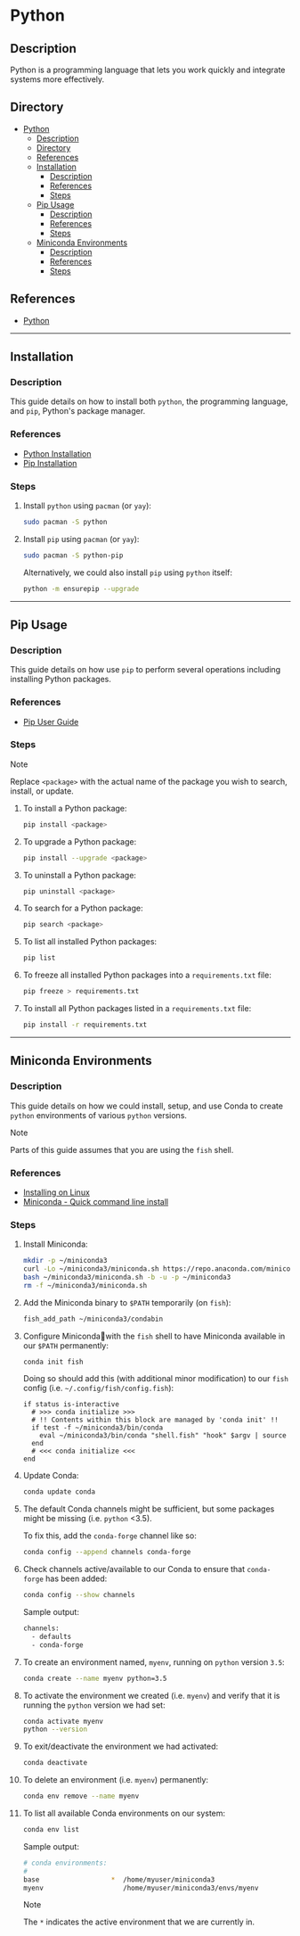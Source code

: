 # Python

## Description

Python is a programming language that lets you work quickly and integrate systems more effectively.

## Directory

- [Python](#python)
  - [Description](#description)
  - [Directory](#directory)
  - [References](#references)
  - [Installation](#installation)
    - [Description](#description-1)
    - [References](#references-1)
    - [Steps](#steps)
  - [Pip Usage](#pip-usage)
    - [Description](#description-2)
    - [References](#references-2)
    - [Steps](#steps-1)
  - [Miniconda Environments](#miniconda-environments)
    - [Description](#description-3)
    - [References](#references-3)
    - [Steps](#steps-2)

## References

- [Python](https://www.python.org)

---

## Installation

### Description

This guide details on how to install both `python`, the programming language, and `pip`, Python's package manager.

### References

- [Python Installation](https://wiki.archlinux.org/title/python#Installation)
- [Pip Installation](https://pip.pypa.io/en/stable/installation)

### Steps

1. Install `python` using `pacman` (or `yay`):

    ```sh
    sudo pacman -S python
    ```

2. Install `pip` using `pacman` (or `yay`):

    ```sh
    sudo pacman -S python-pip
    ```

    Alternatively, we could also install `pip` using `python` itself:

    ```sh
    python -m ensurepip --upgrade
    ```

---

## Pip Usage

### Description

This guide details on how use `pip` to perform several operations including installing Python packages.

### References

- [Pip User Guide](https://pip.pypa.io/en/stable/user_guide)

### Steps

> [!NOTE]  
> Replace `<package>` with the actual name of the package you wish to search, install, or update.

1. To install a Python package:

    ```sh
    pip install <package>
    ```

2. To upgrade a Python package:

    ```sh
    pip install --upgrade <package>
    ```

3. To uninstall a Python package:

    ```sh
    pip uninstall <package>
    ```

4. To search for a Python package:

    ```sh
    pip search <package>
    ```

5. To list all installed Python packages:

    ```sh
    pip list
    ```

6. To freeze all installed Python packages into a `requirements.txt` file:

    ```sh
    pip freeze > requirements.txt
    ```

7. To install all Python packages listed in a `requirements.txt` file:

    ```sh
    pip install -r requirements.txt
    ```

---

## Miniconda Environments

### Description

This guide details on how we could install, setup, and use Conda to create `python` environments of various `python` versions.

> [!NOTE]  
> Parts of this guide assumes that you are using the `fish` shell.

### References

- [Installing on Linux](https://conda.io/projects/conda/en/latest/user-guide/install/linux.html)
- [Miniconda - Quick command line install](https://docs.conda.io/projects/miniconda/en/latest/#quick-command-line-install)

### Steps

1. Install Miniconda:

    ```sh
    mkdir -p ~/miniconda3
    curl -Lo ~/miniconda3/miniconda.sh https://repo.anaconda.com/miniconda/Miniconda3-latest-Linux-x86_64.sh
    bash ~/miniconda3/miniconda.sh -b -u -p ~/miniconda3
    rm -f ~/miniconda3/miniconda.sh
    ```

2. Add the Miniconda binary to `$PATH` temporarily (on `fish`):

    ```sh
    fish_add_path ~/miniconda3/condabin
    ```

3. Configure Minicondawith the `fish` shell to have Miniconda available in our `$PATH` permanently:

    ```sh
    conda init fish
    ```

    Doing so should add this (with additional minor modification) to our `fish` config (i.e. `~/.config/fish/config.fish`):

    ```fish
    if status is-interactive
      # >>> conda initialize >>>
      # !! Contents within this block are managed by 'conda init' !!
      if test -f ~/miniconda3/bin/conda
        eval ~/miniconda3/bin/conda "shell.fish" "hook" $argv | source
      end
      # <<< conda initialize <<<
    end
    ```

4. Update Conda:

    ```sh
    conda update conda
    ```

5. The default Conda channels might be sufficient, but some packages might be missing (i.e. `python` <3.5).

    To fix this, add the `conda-forge` channel like so:

    ```sh
    conda config --append channels conda-forge
    ```

6. Check channels active/available to our Conda to ensure that `conda-forge` has been added:

    ```sh
    conda config --show channels
    ```

    Sample output:

    ```sh
    channels:
      - defaults
      - conda-forge
    ```

7. To create an environment named, `myenv`, running on `python` version `3.5`:

    ```sh
    conda create --name myenv python=3.5
    ```

8. To activate the environment we created (i.e. `myenv`) and verify that it is running the `python` version we had set:

    ```sh
    conda activate myenv
    python --version
    ```

9. To exit/deactivate the environment we had activated:

    ```sh
    conda deactivate
    ```

10. To delete an environment (i.e. `myenv`) permanently:

    ```sh
    conda env remove --name myenv
    ```

11. To list all available Conda environments on our system:

    ```sh
    conda env list
    ```

    Sample output:

    ```sh
    # conda environments:
    #
    base                  *  /home/myuser/miniconda3
    myenv                    /home/myuser/miniconda3/envs/myenv
    ```

    > [!NOTE]  
    > The `*` indicates the active environment that we are currently in.
